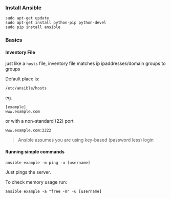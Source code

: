 ### Install Ansible

    sudo apt-get update
    sudo apt-get install python-pip python-devel
    sudo pip install ansible

### Basics

#### Inventory File

just like a `hosts` file, inventory file matches ip ipaddresses/domain groups to groups

Default place is:

    /etc/ansible/hosts

eg.

    [example]
    www.example.com

or with a non-standard (22) port

    www.example.com:2222

> Ansible assumes you are using key-based (password less) login

#### Running simple commands

    ansible example -m ping -u [username]

Just pings the server.

To check memory usage run:

    ansible example -a "free -m" -u [username]
